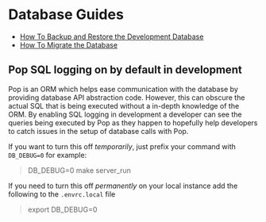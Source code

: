 # Database Guides

* [How To Backup and Restore the Development Database](how-to/backup-and-restore-dev-database.md#how-to-backup-and-restore-the-development-database)
* [How To Migrate the Database](how-to/migrate-the-database.md#how-to-migrate-the-database)

## Pop SQL logging on by default in development

Pop is an ORM which helps ease communication with the database by providing database API abstraction code. However, this can obscure the actual SQL that is being executed without a in-depth knowledge of the ORM. By enabling SQL logging in development a developer can see the queries being executed by Pop as they happen to hopefully help developers to catch issues in the setup of database calls with Pop.

If you want to turn this off _temporarily_, just prefix your command with `DB_DEBUG=0` for example:

> DB_DEBUG=0 make server_run

If you need to turn this off _permanently_ on your local instance add the following to the `.envrc.local` file

> export DB_DEBUG=0
